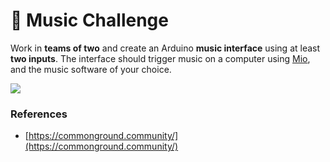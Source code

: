 # 🎵 Music Challenge

Work in **teams of two** and create an Arduino **music interface** using at least **two inputs**. The interface should trigger music on a computer using [Mio](advanced/keyboard-midi.md#mio), and the music software of your choice.

![](https://lh3.googleusercontent.com/lTJHrWco6aHzfYDtcibIqAs4YJ1y5MnBnJWTL76KHfAm5FaioSEZ9rf5mJX41cLNNUaf292YIDk1HWMZBNuhuUfTh88Mvalk7G53acHDHs6o6oJ_vTATBNzslL62z3GlXxnwCnql)

### References

* [https://commonground.community/](https://commonground.community/)

